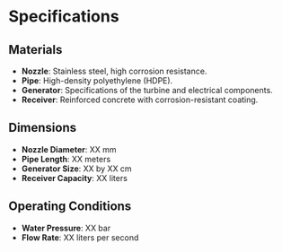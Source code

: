 # Specifications

## Materials
- **Nozzle**: Stainless steel, high corrosion resistance.
- **Pipe**: High-density polyethylene (HDPE).
- **Generator**: Specifications of the turbine and electrical components.
- **Receiver**: Reinforced concrete with corrosion-resistant coating.

## Dimensions
- **Nozzle Diameter**: XX mm
- **Pipe Length**: XX meters
- **Generator Size**: XX by XX cm
- **Receiver Capacity**: XX liters

## Operating Conditions
- **Water Pressure**: XX bar
- **Flow Rate**: XX liters per second
